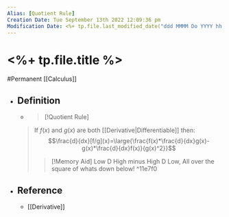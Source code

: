 ```yaml
---
Alias: [Quotient Rule]
Creation Date: Tue September 13th 2022 12:09:36 pm 
Modification Date: <%+ tp.file.last_modified_date("ddd MMMM Do YYYY hh:mm:ss a") %>
---
```

# <%+ tp.file.title %>
#Permanent [[Calculus]]

- ## Definition
  - > [!Quotient Rule]
  > If $f(x)$ and $g(x)$ are both [[Derivative|Differentiable]] then:
  > $$\frac{d}{dx}[f/g](x)=\large{\frac{f(x)*\frac{d}{dx}g(x)-g(x)*\frac{d}{dx}f(x)}{g(x)^2}}$$
  > 
  > > [!Memory Aid]
  > > Low D High minus High D Low, All over the square of whats down below! ^11e7f0
- ## Reference
	- [[Derivative]]